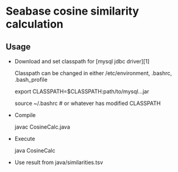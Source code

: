 Seabase cosine similarity calculation
=====================================

Usage
-----

* Download and set classpath for [mysql jdbc driver][1]

    Classpath can be changed in either /etc/environment, .bashrc, .bash_profile 

    export CLASSPATH=$CLASSPATH:path/to/mysql...jar

    source ~/.bashrc # or whatever has modified CLASSPATH

* Compile 

    javac CosineCalc.java

* Execute
 
    java CosineCalc

* Use result from java/similarities.tsv
